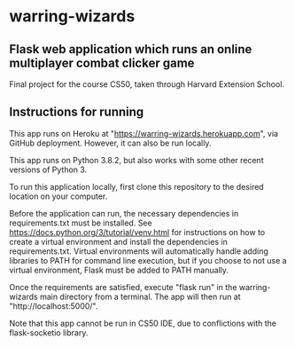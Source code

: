 # warring-wizards
Flask web application which runs an online multiplayer combat clicker game
---
Final project for the course CS50, taken through Harvard Extension School.
## Instructions for running
This app runs on Heroku at "https://warring-wizards.herokuapp.com", via GitHub deployment. However, it can also be run locally.

This app runs on Python 3.8.2, but also works with some other recent versions of Python 3.

To run this application locally, first clone this repository to the desired location on your computer.

Before the application can run, the necessary dependencies in requirements.txt must be installed. See https://docs.python.org/3/tutorial/venv.html for instructions on how to create a virtual environment and install the dependencies in requirements.txt. Virtual environments will automatically handle adding libraries to PATH for command line execution, but if you choose to not use a virtual environment, Flask must be added to PATH manually.

Once the requirements are satisfied, execute "flask run" in the warring-wizards main directory from a terminal. The app will then run at "http://localhost:5000/".

Note that this app cannot be run in CS50 IDE, due to conflictions with the flask-socketio library.
